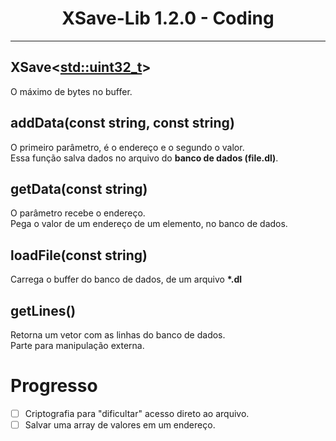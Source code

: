 <h1 align="center">XSave-Lib 1.2.0 - Coding</h1>
<hr>

## XSave<<std::uint32_t>>
  <p>
    O máximo de bytes no buffer.
  <p>

## addData(const string, const string)
  <p>
    O primeiro parâmetro, é o endereço e o segundo o valor. </br>
    Essa função salva dados no arquivo do <strong>banco de dados (file.dl)</strong>.
  <p>
  
## getData(const string)
  <p>
    O parâmetro recebe o endereço. </br>
    Pega o valor de um endereço de um elemento, no banco de dados.
  <p>
  
## loadFile(const string)
  <p>
    Carrega o buffer do banco de dados, de um arquivo <strong>*.dl</strong>
  </p>
  
## getLines()
  <p>
    Retorna um vetor com as linhas do banco de dados.</br>
    Parte para manipulação externa.
  </p>

# Progresso
- [ ] Criptografia para "dificultar" acesso direto ao arquivo.
- [ ] Salvar uma array de valores em um endereço.
